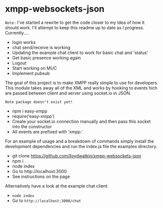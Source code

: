# xmpp-websockets-json

```Note:``` I've started a rewrite to get the code closer to my idea of how it should work. 
I'll attempt to keep this readme up to date as I progress. Currently....

- login works
- chat send/receive is working
- Updating the example chat client to work for basic chat and 'status'
- Get basic presence working again
- Logout
- Start working on MUC
- Implement pubsub

The goal of this project is to make XMPP really simple to use for developers. This module takes away all of the XML and works by hooking to events hich are passed between client and server using socket.io in JSON.

``` Note package doesn't exist yet! ```

* npm i easy-xmpp
* require('easy-xmpp')
* Create your socket.io connection manually and then pass this socket into the constructor
* All events are prefixed with 'xmpp.'

For an example of usage and a breakdown of commands simply install the development dependencies and run the index.js file the examples directory.

* git clone https://github.com/lloydwatkin/xmpp-websockets-json
* npm i .
* node index
* Go to http://localhost:3000
* See instructions on the page

Alternatively have a look at the example chat client:

* ```node index```
* Go to ```http://localhost:3000/chat```
